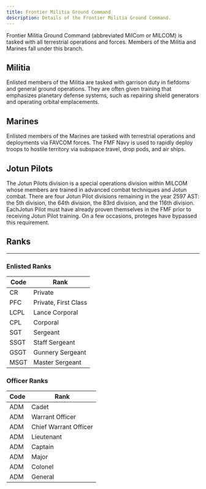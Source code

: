 ```yaml
---
title: Frontier Militia Ground Command
description: Details of the Frontier Militia Ground Command.
---
```


Frontier Militia Ground Command (abbreviated MilCom or MILCOM) is tasked with all terrestrial operations and forces. Members of the Militia and Marines fall under this branch.

## Militia

Enlisted members of the Militia are tasked with garrison duty in fiefdoms and general ground operations. They are often given training that emphasizes planetary defense systems, such as repairing shield generators and operating orbital emplacements.

## Marines

Enlisted members of the Marines are tasked with terrestrial operations and deployments via FAVCOM forces. The FMF Navy is used to rapidly deploy troops to hostile territory via subspace travel, drop pods, and air ships.

## Jotun Pilots

The Jotun Pilots division is a special operations division within MILCOM whose members are trained in advanced combat techniques and Jotun combat. There are four Jotun Pilot divisions remaining in the year 2597 AST: the 5th division, the 64th division, the 83rd division, and the 116th division. EachJotun Pilot must have already proven themselves in the FMF prior to receiving Jotun Pilot training. On a few occasions, proteges have bypassed this requirement.

## Ranks

---

### Enlisted Ranks

| Code | Rank                 |
| ---- | -------------------- |
| CR   | Private              |
| PFC  | Private, First Class |
| LCPL | Lance Corporal       |
| CPL  | Corporal             |
| SGT  | Sergeant             |
| SSGT | Staff Sergeant       |
| GSGT | Gunnery Sergeant     |
| MSGT | Master Sergeant      |

### Officer Ranks

| Code | Rank                  |
| ---- | --------------------- |
| ADM  | Cadet                 |
| ADM  | Warrant Officer       |
| ADM  | Chief Warrant Officer |
| ADM  | Lieutenant            |
| ADM  | Captain               |
| ADM  | Major                 |
| ADM  | Colonel               |
| ADM  | General               |
